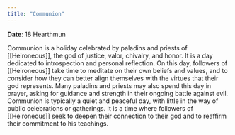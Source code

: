 ```yaml
---
title: "Communion"
---
```


**Date**: 18 Hearthmun

Communion is a holiday celebrated by paladins and priests of [[Heironeous]], the god of justice, valor, chivalry, and honor. It is a day dedicated to introspection and personal reflection. On this day, followers of [[Heironeous]] take time to meditate on their own beliefs and values, and to consider how they can better align themselves with the virtues that their god represents. Many paladins and priests may also spend this day in prayer, asking for guidance and strength in their ongoing battle against evil. Communion is typically a quiet and peaceful day, with little in the way of public celebrations or gatherings. It is a time where followers of [[Heironeous]] seek to deepen their connection to their god and to reaffirm their commitment to his teachings.